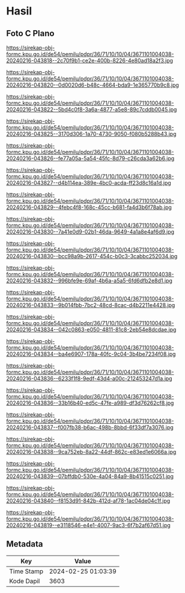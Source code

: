 # Hasil

## Foto C Plano

https://sirekap-obj-formc.kpu.go.id/de54/pemilu/pdpr/36/71/10/10/04/3671101004038-20240216-043818--2c70f9b1-ce2e-400b-8226-4e80ad18a2f3.jpg

https://sirekap-obj-formc.kpu.go.id/de54/pemilu/pdpr/36/71/10/10/04/3671101004038-20240216-043820--0d0020d6-b48c-4664-bda9-1e365770b9c8.jpg

https://sirekap-obj-formc.kpu.go.id/de54/pemilu/pdpr/36/71/10/10/04/3671101004038-20240216-043822--5bd4c0f8-3a6a-4877-a5e8-89c7cddb0045.jpg

https://sirekap-obj-formc.kpu.go.id/de54/pemilu/pdpr/36/71/10/10/04/3671101004038-20240216-043825--3170d306-1a70-4730-9050-f080b5288b43.jpg

https://sirekap-obj-formc.kpu.go.id/de54/pemilu/pdpr/36/71/10/10/04/3671101004038-20240216-043826--fe77a05a-5a54-45fc-8d79-c26cda3a62b6.jpg

https://sirekap-obj-formc.kpu.go.id/de54/pemilu/pdpr/36/71/10/10/04/3671101004038-20240216-043827--d4b114ea-389e-4bc0-acda-ff23d8c16a1d.jpg

https://sirekap-obj-formc.kpu.go.id/de54/pemilu/pdpr/36/71/10/10/04/3671101004038-20240216-043829--4febc4f8-168c-45cc-b681-fa4d3b6f78ab.jpg

https://sirekap-obj-formc.kpu.go.id/de54/pemilu/pdpr/36/71/10/10/04/3671101004038-20240216-043830--7a41e0d9-02b1-46da-9649-4a1a8e4af6d9.jpg

https://sirekap-obj-formc.kpu.go.id/de54/pemilu/pdpr/36/71/10/10/04/3671101004038-20240216-043830--bcc98a9b-2617-454c-b0c3-3cabbc252034.jpg

https://sirekap-obj-formc.kpu.go.id/de54/pemilu/pdpr/36/71/10/10/04/3671101004038-20240216-043832--996bfe9e-69af-4b6a-a5a5-6fd6dfb2e8d1.jpg

https://sirekap-obj-formc.kpu.go.id/de54/pemilu/pdpr/36/71/10/10/04/3671101004038-20240216-043833--9b014fbb-7bc2-48cd-8cac-d4b2211e4428.jpg

https://sirekap-obj-formc.kpu.go.id/de54/pemilu/pdpr/36/71/10/10/04/3671101004038-20240216-043834--042c0863-e050-4811-81c8-2eb54e8dcdae.jpg

https://sirekap-obj-formc.kpu.go.id/de54/pemilu/pdpr/36/71/10/10/04/3671101004038-20240216-043834--ba4e6907-178a-40fc-9c04-3b4be7234f08.jpg

https://sirekap-obj-formc.kpu.go.id/de54/pemilu/pdpr/36/71/10/10/04/3671101004038-20240216-043836--6233f1f8-9edf-43d4-a00c-212453247d1a.jpg

https://sirekap-obj-formc.kpu.go.id/de54/pemilu/pdpr/36/71/10/10/04/3671101004038-20240216-043836--33b16b40-ed5c-47fe-a989-df3d76262cf8.jpg

https://sirekap-obj-formc.kpu.go.id/de54/pemilu/pdpr/36/71/10/10/04/3671101004038-20240216-043837--f007fb38-b6ac-498b-8bbd-6f33df7a3076.jpg

https://sirekap-obj-formc.kpu.go.id/de54/pemilu/pdpr/36/71/10/10/04/3671101004038-20240216-043838--9ca752eb-8a22-44df-862c-e83ed1e6066a.jpg

https://sirekap-obj-formc.kpu.go.id/de54/pemilu/pdpr/36/71/10/10/04/3671101004038-20240216-043839--07bffdb0-530e-4a04-84a9-8b41515c0251.jpg

https://sirekap-obj-formc.kpu.go.id/de54/pemilu/pdpr/36/71/10/10/04/3671101004038-20240216-043840--f8153d91-842b-412d-af78-1ac04de04c1f.jpg

https://sirekap-obj-formc.kpu.go.id/de54/pemilu/pdpr/36/71/10/10/04/3671101004038-20240216-043819--e3118546-e4e1-4007-9ac3-6f7b2af67d51.jpg


## Metadata

| Key        | Value               |
| ---------- | ------------------- |
| Time Stamp | 2024-02-25 01:03:39 |
| Kode Dapil | 3603                |



